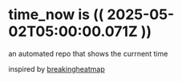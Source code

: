 # time_now is (( 2025-05-02T05:00:00.071Z ))

an automated repo that shows the currnent time

inspired by [breakingheatmap](https://github.com/breakingheatmap/breakingheatmap)